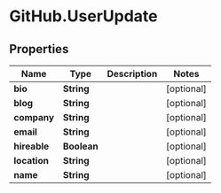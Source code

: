 # GitHub.UserUpdate

## Properties

Name | Type | Description | Notes
------------ | ------------- | ------------- | -------------
**bio** | **String** |  | [optional] 
**blog** | **String** |  | [optional] 
**company** | **String** |  | [optional] 
**email** | **String** |  | [optional] 
**hireable** | **Boolean** |  | [optional] 
**location** | **String** |  | [optional] 
**name** | **String** |  | [optional] 


